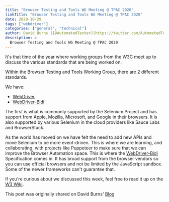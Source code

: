 ```yaml
---
title: "Browser Testing and Tools WG Meeting @ TPAC 2020"
linkTitle: "Browser Testing and Tools WG Meeting @ TPAC 2020"
date: 2020-10-29
tags: ["webdriver"]
categories: ["general", "technical"]
author: David Burns ([@AutomatedTester](https://twitter.com/AutomatedTester))
description: >
  Browser Testing and Tools WG Meeting @ TPAC 2020
---
```



It's that time of the year where working groups from the W3C meet up to discuss the various standards that
are being worked on.

Within the Browser Testing and Tools Working Group, there are 2 different standards.

We have:

* [WebDriver](https://w3c.github.io/webdriver/)
* [WebDriver-Bidi](https://w3c.github.io/webdriver-bidi)

The first is what is commonly supported by the Selenium Project and has support from Apple, Mozilla, Microsoft, and Google in their browsers. It is also supported by various Selenium in the cloud providers like Sauce Labs and BrowserStack.

As the world has moved on we have felt the need to add new APIs and move Selenium to be more event-driven. This is where we are learning, and collaborating, with projects like Puppeteer to make sure that we can improve the Browser Automation space. This is where the [WebDriver-Bidi](https://w3c.github.io/webdriver-bidi) Specification comes in. It has broad support from the browser vendors so you can use official browsers and not be limited by the JavaScript sandbox. Some of the newer frameworks can't guarantee that.

If you're curious about we discussed this week, feel free to read it up on the [W3 Wiki](https://www.w3.org/wiki/WebDriver/2020-TPAC).

This post was originally shared on David Burns' [Blog](https://www.theautomatedtester.co.uk/blog/2020/webdriver-tpac-meeting-2020/)
